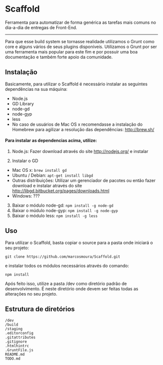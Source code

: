 Scaffold
========

Ferramenta para automatizar de forma genérica as tarefas mais comuns no dia-a-dia de entregas de Front-End.
* * *
Para que esse build system se tornasse realidade utilizamos o Grunt como core e alguns vários de seus plugins disponíveis.
Utilizamos o Grunt por ser uma ferramenta mais popular para este fim e por possuir uma boa documentação e também forte apoio da comunidade.

## Instalação

Basicamente, para utilizar o Scaffold é necessário instalar as seguintes dependências na sua máquina:

- Node.js
- GD Library
- node-gd
- node-gyp
- less
- No caso de usuários de Mac OS x recomendasse a instalação do Homebrew para agilizar a resolução das dependências: http://brew.sh/

#### Para instalar as dependencias acima, utilize:

1. Node.js: Fazer download através do site http://nodejs.org/ e instalar

2. Instalar o GD
- Mac OS x: `brew install gd`
- Ubuntu / Debian: `apt-get install libgd`
- Outras distribuições: Utilizar um gerenciador de pacotes ou então fazer download e instalar através do site http://libgd.bitbucket.org/pages/downloads.html
- Windows: ???
3. Baixar o módulo node-gd: `npm install -g node-gd`
4. Baixar o múdulo node-gyp: `npm install -g node-gyp`
5. Baixar o módulo less: `npm install -g less`

## Uso

Para utilizar o Scaffold, basta copiar o source para a pasta onde iniciará o seu projeto:

    git clone https://github.com/marcosmoura/Scaffold.git

e instalar todos os módulos necessários através do comando:

    npm install

Após feito isso, utilize a pasta /dev como diretório padrão de desenvolvimento. É neste diretório onde devem ser feitas todas as alterações no seu projeto.

## Estrutura de diretórios

    /dev  
    /build  
    /staging  
    .editorconfig  
    .gitattributes  
    .gitignore  
    .htmlhintrc  
    .GruntFile.js  
    README.md  
    TODO.md  
